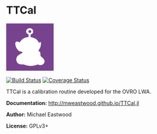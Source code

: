 # TTCal
![TTCal](docs/ttcal.png)

[![Build Status](https://travis-ci.org/mweastwood/TTCal.jl.svg?branch=master)](https://travis-ci.org/mweastwood/TTCal.jl)
[![Coverage Status](https://img.shields.io/codecov/c/github/mweastwood/TTCal.jl.svg)](https://codecov.io/github/mweastwood/TTCal.jl)

TTCal is a calibration routine developed for the OVRO LWA.

**Documentation:** http://mweastwood.github.io/TTCal.jl

**Author:** Michael Eastwood

**License:** GPLv3+

